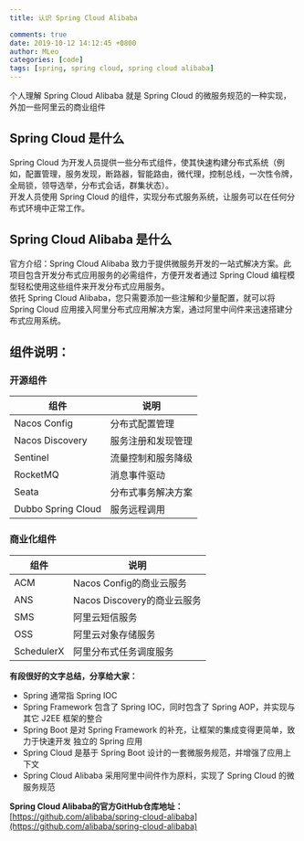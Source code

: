 ```yaml
---
title: 认识 Spring Cloud Alibaba

comments: true
date: 2019-10-12 14:12:45 +0800
author: MLeo
categories: [code] 
tags: [spring, spring cloud, spring cloud alibaba]
---
```


个人理解 Spring Cloud Alibaba 就是 Spring Cloud 的微服务规范的一种实现，外加一些阿里云的商业组件

## Spring Cloud 是什么
Spring Cloud 为开发人员提供一些分布式组件，使其快速构建分布式系统（例如，配置管理，服务发现，断路器，智能路由，微代理，控制总线，一次性令牌，全局锁，领导选举，分布式会话，群集状态）。  
开发人员使用 Spring Cloud 的组件，实现分布式服务系统，让服务可以在任何分布式环境中正常工作。

## Spring Cloud Alibaba 是什么
官方介绍：Spring Cloud Alibaba 致力于提供微服务开发的一站式解决方案。此项目包含开发分布式应用服务的必需组件，方便开发者通过 Spring Cloud 编程模型轻松使用这些组件来开发分布式应用服务。  
依托 Spring Cloud Alibaba，您只需要添加一些注解和少量配置，就可以将 Spring Cloud 应用接入阿里分布式应用解决方案，通过阿里中间件来迅速搭建分布式应用系统。

## 组件说明：

### 开源组件  

|组件|说明|
|---|---|
|Nacos Config|分布式配置管理|
|Nacos Discovery|服务注册和发现管理|
|Sentinel|流量控制和服务降级|
|RocketMQ|消息事件驱动|
|Seata|分布式事务解决方案|
|Dubbo Spring Cloud|服务远程调用|

### 商业化组件  

|组件|说明|
|---|---|
|ACM|Nacos Config的商业云服务|
|ANS|Nacos Discovery的商业云服务|
|SMS|阿里云短信服务|
|OSS|阿里云对象存储服务|
|SchedulerX|阿里分布式任务调度服务|

**有段很好的文字总结，分享给大家：**
* Spring 通常指 Spring IOC  
* Spring Framework 包含了 Spring IOC，同时包含了 Spring AOP，并实现与其它 J2EE 框架的整合  
* Spring Boot 是对 Spring Framework 的补充，让框架的集成变得更简单，致力于快速开发 独立的 Spring 应用  
* Spring Cloud 是基于 Spring Boot 设计的一套微服务规范，并增强了应用上下文  
* Spring Cloud Alibaba 采用阿里中间件作为原料，实现了 Spring Cloud 的微服务规范  


**Spring Cloud Alibaba的官方GitHub仓库地址：**  
[https://github.com/alibaba/spring-cloud-alibaba](https://github.com/alibaba/spring-cloud-alibaba)
